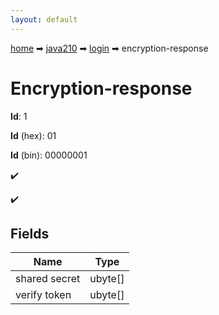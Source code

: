 ```yaml
---
layout: default
---
```


[home](/) ➡ [java210](/protocol/java210) ➡ [login](/protocol/java210/login) ➡ encryption-response

# Encryption-response

**Id**: 1

**Id** (hex): 01

**Id** (bin): 00000001

✔️

✔️

## Fields

Name | Type
---|---
shared secret | ubyte[]
verify token | ubyte[]

